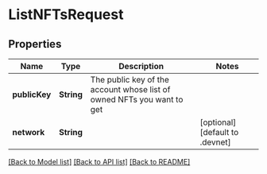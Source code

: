# ListNFTsRequest

## Properties
Name | Type | Description | Notes
------------ | ------------- | ------------- | -------------
**publicKey** | **String** | The public key of the account whose list of owned NFTs you want to get   | 
**network** | **String** |  | [optional] [default to .devnet]

[[Back to Model list]](../README.md#documentation-for-models) [[Back to API list]](../README.md#documentation-for-api-endpoints) [[Back to README]](../README.md)


